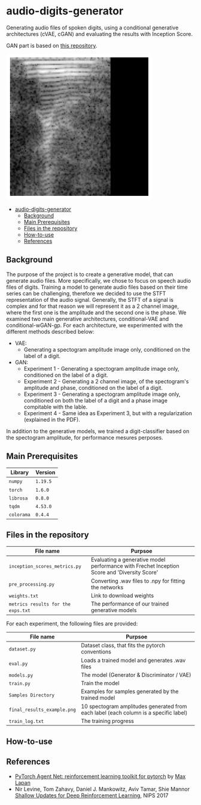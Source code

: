 # audio-digits-generator

Generating audio files of spoken digits, using a conditional generative architectures (cVAE, cGAN) and evaluating the results with Inception Score.

GAN part is based on [this repository](https://github.com/gcucurull/cond-wgan-gp).

![spectograms](https://github.com/RanBS/audio-digits-generator/blob/main/assets/spectograms.gif)

- [audio-digits-generator](#audio-digits-generator)
  * [Background](#background)
  * [Main Prerequisites](#Main-Prerequisites)
  * [Files in the repository](#files-in-the-repository)
  * [How-to-use](#How-to-use)
  * [References](#references)

## Background
The purpose of the project is to create a generative model, that can generate audio files. More specifically, we chose to focus on speech audio files of digits.
Training a model to generate audio files based on their time series can be challenging, therefore we decided to use the STFT representation of the audio signal.
Generally, the STFT of a signal is complex and for that reason we will represent it as a 2 channel image, where the first one is the amplitude and the second one is the phase.
We examined two main generative architectures, conditional-VAE and conditional-wGAN-gp. For each architecture, we experimented with the different methods described below:
- VAE:
  * Generating a spectogram amplitude image only, conditioned on the label of a digit.
- GAN:
  * Experiment 1 - Generating a spectogram amplitude image only, conditioned on the label of a digit.
  * Experiment 2 - Generating a 2 channel image, of the spectogram's amplitude and phase, conditioned on the label of a digit.
  * Experiment 3 - Generating a spectogram amplitude image only, conditioned on both the label of a digit and a phase image compitable with the lable.
  * Experiment 4 - Same idea as Experiment 3, but with a regularization (explained in the PDF).
  
In addition to the generative models, we trained a digit-classifier based on the spectogram amplitude, for performance mesures perposes.


## Main Prerequisites
|Library         | Version |
|----------------------|----|
|`numpy`|  `1.19.5`|
|`torch`|  `1.6.0`|
|`librosa`|  `0.8.0`|
|`tqdm`|  `4.53.0`|
|`colorama`|  `0.4.4`|

## Files in the repository

|File name         | Purpsoe |
|----------------------|------|
|`inception_scores_metrics.py`| Evaluating a generative model performance with Frechet Inception Score and 'Diversity Score'|
|`pre_processing.py`| Converting .wav files to .npy for fitting the networks|
|`weights.txt`| Link to download weights|
|`metrics results for the exps.txt`| The performance of our trained generative models|

For each experiment, the following files are provided:

|File name         | Purpsoe |
|----------------------|------|
|`dataset.py`| Dataset class, that fits the pytorch conventions|
|`eval.py`| Loads a trained model and generates .wav files|
|`models.py`| The model (Generator & Discriminator / VAE)|
|`train.py`| Train the model|
|`Samples Directory`| Examples for samples generated by the trained model|
|`final_results_example.png`| 10 spectogram amplitudes generated from each label (each column is a specific label)|
|`train_log.txt`| The training progress|


## How-to-use



## References
* [PyTorch Agent Net: reinforcement learning toolkit for pytorch](https://github.com/Shmuma/ptan) by [Max Lapan](https://github.com/Shmuma)
* Nir Levine, Tom Zahavy, Daniel J. Mankowitz, Aviv Tamar, Shie Mannor [Shallow Updates for Deep Reinforcement Learning](https://arxiv.org/abs/1705.07461), NIPS 2017



